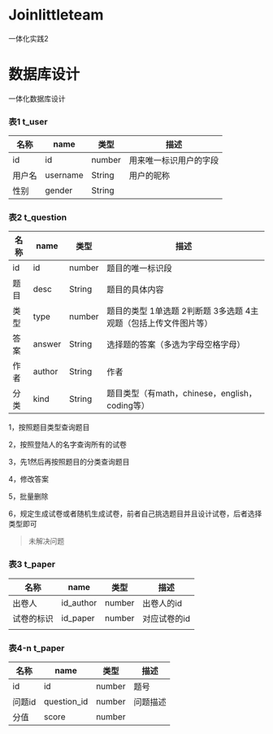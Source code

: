 # Joinlittleteam
一体化实践2

# 数据库设计
一体化数据库设计

### 表1 t_user

|名称|name|类型|描述|
|--|--|--|--|
|id|id|number|用来唯一标识用户的字段|
|用户名|username|String|用户的昵称|
|性别|gender|String||


### 表2 t_question
|名称|name|类型|描述|
|--|--|--|--|
|id|id|number|题目的唯一标识段|
|题目|desc|String|题目的具体内容|
|类型|type|number|题目的类型 1单选题 2判断题 3多选题 4主观题（包括上传文件图片等）|
|答案|answer|String|选择题的答案（多选为字母空格字母）|
|作者|author|String|作者|
|分类|kind|String|题目类型（有math，chinese，english，coding等）|

1，按照题目类型查询题目

2，按照登陆人的名字查询所有的试卷

3，先1然后再按照题目的分类查询题目

4，修改答案

5，批量删除

6，规定生成试卷或者随机生成试卷，前者自己挑选题目并且设计试卷，后者选择类型即可
> 未解决问题


### 表3 t_paper
|名称|name|类型|描述|
|--|--|--|--|
|出卷人|id_author|number|出卷人的id|
|试卷的标识|id_paper|number|对应试卷的id|
|||||

### 表4-n t_paper
|名称|name|类型|描述|
|--|--|--|--|
|id|id|number|题号|
|问题id|question_id|number|问题描述|
|分值|score|number||~~~~